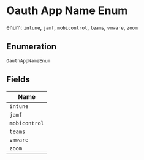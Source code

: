 
# Oauth App Name Enum

enum: `intune`, `jamf`, `mobicontrol`, `teams`, `vmware`, `zoom`

## Enumeration

`OauthAppNameEnum`

## Fields

| Name |
|  --- |
| `intune` |
| `jamf` |
| `mobicontrol` |
| `teams` |
| `vmware` |
| `zoom` |

